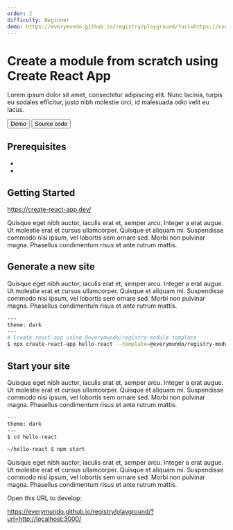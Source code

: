 ```yaml
---
order: 2
difficulty: Beginner
demo: https://everymundo.github.io/registry/playground/?url=https://everymundo.github.io/registry/examples/hello-react
---
```


# Create a module from scratch using Create React App

Lorem ipsum dolor sit amet, consectetur adipiscing elit. Nunc lacinia, turpis eu sodales efficitur, justo nibh molestie orci, id malesuada odio velit eu lacus.

<ButtonGroup>
<Button type="primary" href={props.frontmatter.demo} target="_blank">Demo</Button>
<Button type="secondary" href="https://github.com/EveryMundo/registry/tree/develop/examples/hello-react" target="_blank">Source code</Button>
</ButtonGroup>

<Demo src={props.frontmatter.demo} title="Hello React" aspectRatio={16/9}/>

## Prerequisites

-
-

## Getting Started

https://create-react-app.dev/

Quisque eget nibh auctor, iaculis erat et, semper arcu. Integer a erat augue. Ut molestie erat et cursus ullamcorper. Quisque et aliquam mi. Suspendisse commodo nisi ipsum, vel lobortis sem ornare sed. Morbi non pulvinar magna. Phasellus condimentum risus et ante rutrum mattis.

## Generate a new site

Quisque eget nibh auctor, iaculis erat et, semper arcu. Integer a erat augue. Ut molestie erat et cursus ullamcorper. Quisque et aliquam mi. Suspendisse commodo nisi ipsum, vel lobortis sem ornare sed. Morbi non pulvinar magna. Phasellus condimentum risus et ante rutrum mattis.

```sh
---
theme: dark
---
# Create react app using @everymundo/registry-module template
$ npx create-react-app hello-react --template=@everymundo/registry-module
```

## Start your site

Quisque eget nibh auctor, iaculis erat et, semper arcu. Integer a erat augue. Ut molestie erat et cursus ullamcorper. Quisque et aliquam mi. Suspendisse commodo nisi ipsum, vel lobortis sem ornare sed. Morbi non pulvinar magna. Phasellus condimentum risus et ante rutrum mattis.

```sh
---
theme: dark
---
$ cd hello-react

~/hello-react $ npm start
```

Quisque eget nibh auctor, iaculis erat et, semper arcu. Integer a erat augue. Ut molestie erat et cursus ullamcorper. Quisque et aliquam mi. Suspendisse commodo nisi ipsum, vel lobortis sem ornare sed. Morbi non pulvinar magna. Phasellus condimentum risus et ante rutrum mattis.

Open this URL to develop:

https://everymundo.github.io/registry/playground/?url=http://localhost:3000/
